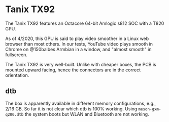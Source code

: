 # Tanix TX92

The Tanix TX92 features an Octacore 64-bit Amlogic s812 SOC with a T820 GPU. 

As of 4/2020, this GPU is said to play video smoother in a Linux web browser than most others. In our tests, YouTube video plays smooth in Chrome on @150balbes Armbian in a window, and "almost smooth" in fullscreen.

The Tanix TX92 is very well-built. Unlike with cheaper boxes, the PCB is mounted upward facing, hence the connectors are in the correct orientation.

## dtb

The box is apparently available in different memory configurations, e.g., 2/16 GB. So far it is not clear which dtb is 100% working. Using `meson-gxm-q200.dtb` the system boots but WLAN and Bluetooth are not working.
